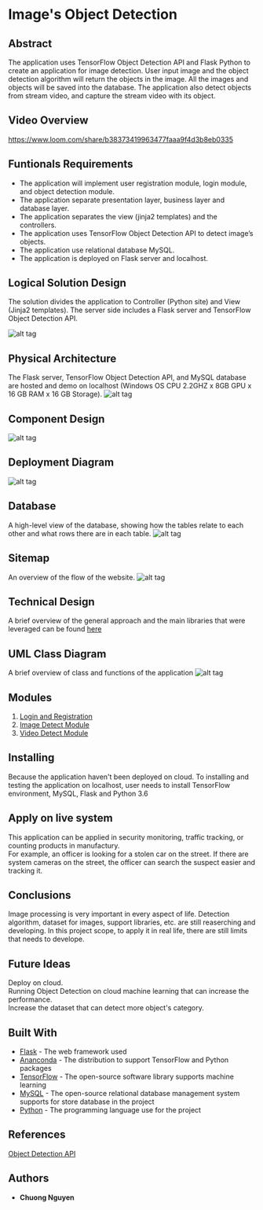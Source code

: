# Image's Object Detection
## Abstract
The application uses TensorFlow Object Detection API and Flask Python to create an application for image detection. User input image and the object detection algorithm will return the objects in the image. All the images and objects will be saved into the database. The application also detect objects from stream video, and capture the stream video with its object.

## Video Overview
https://www.loom.com/share/b38373419963477faaa9f4d3b8eb0335

## Funtionals Requirements
- The application will implement user registration module, login module, and object detection module. <br/>
- The application separate presentation layer, business layer and database layer. <br/>
- The application separates the view (jinja2 templates) and the controllers. <br/>
- The application uses TensorFlow Object Detection API to detect image’s objects. <br/>
- The application use relational database MySQL. <br/>
- The application is deployed on Flask server and localhost. 


## Logical Solution Design
The solution divides the application to Controller (Python site) and View (Jinja2 templates). The server side includes a Flask server and TensorFlow Object Detection API.

![alt tag](https://github.com/chuongngd/Images-Object-Detection/blob/master/pictures/logical.png)
## Physical Architecture
The Flask server, TensorFlow Object Detection API, and MySQL database are hosted and demo on localhost (Windows OS CPU 2.2GHZ x 8GB GPU x 16 GB RAM x 16 GB Storage). 
![alt tag](https://github.com/chuongngd/Images-Object-Detection/blob/master/pictures/physical.png)

## Component Design
![alt tag](https://github.com/chuongngd/Images-Object-Detection/blob/master/pictures/component.png)

## Deployment Diagram
![alt tag](https://github.com/chuongngd/Images-Object-Detection/blob/master/pictures/deployment.png)

## Database
A high-level view of the database, showing how the tables relate to each other and what rows there are in each table.
![alt tag](https://github.com/chuongngd/Images-Object-Detection/blob/master/pictures/ER.png)

## Sitemap
An overview of the flow of the website.
![alt tag](https://github.com/chuongngd/Images-Object-Detection/blob/master/pictures/sitemap.png)

## Technical Design
A brief overview of the general approach and the main libraries that were leveraged can be found [here](https://github.com/chuongngd/Images-Object-Detection/blob/master/docs/Technical%20Design.md)
## UML Class Diagram
A brief overview of class and functions of the application 
![alt tag](https://github.com/chuongngd/Images-Object-Detection/blob/master/pictures/uml.jpg)
## Modules
1. [Login and Registration](https://github.com/chuongngd/Images-Object-Detection/blob/master/docs/Login%20and%20Registration.md)
2. [Image Detect Module](https://github.com/chuongngd/Images-Object-Detection/blob/master/docs/ImageDetection.md)
3. [Video Detect Module](https://github.com/chuongngd/Images-Object-Detection/blob/master/docs/videodetection.md)

## Installing
Because the application haven't been deployed on cloud. To installing and testing the application on localhost, user needs to install TensorFlow environment, MySQL, Flask and Python 3.6

## Apply on live system

This application can be applied in security monitoring, traffic tracking, or counting products in manufactury. <br/>
For example, an officer is looking for a stolen car on the street. If there are system cameras on the street, the officer
can search the suspect easier and tracking it. 

## Conclusions
Image processing is very important in every aspect of life. Detection algorithm, dataset for images, support libraries, etc. are still reaserching and developing. In this project scope, to apply it in real life, there are still limits that needs to develope. 
## Future Ideas
Deploy on cloud. <br/>
Running Object Detection on cloud machine learning that can increase the performance. <br/>
Increase the dataset that can detect more object's category. <br>
## Built With

* [Flask](http://flask.pocoo.org/) - The web framework used
* [Ananconda](https://www.anaconda.com/distribution/) - The distribution to support TensorFlow and Python packages
* [TensorFlow](https://www.tensorflow.org/) - The open-source software library supports machine learning
* [MySQL](https://www.mysql.com/) - The open-source relational database management system supports for store database in the project
* [Python](https://www.python.org/) - The programming language use for the project

## References
[Object Detection API](https://github.com/tensorflow/models/tree/master/research/object_detection)


## Authors

* **Chuong Nguyen** 


